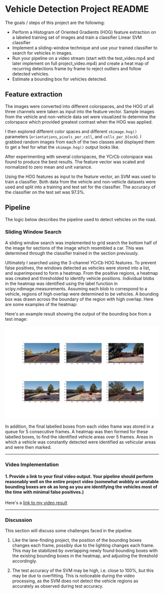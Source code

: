 # Vehicle Detection Project README

The goals / steps of this project are the following:

* Perform a Histogram of Oriented Gradients (HOG) feature extraction on a labeled training set of images and train a classifier Linear SVM classifier
* Implement a sliding-window technique and use your trained classifier to search for vehicles in images.
* Run your pipeline on a video stream (start with the test_video.mp4 and later implement on full project_video.mp4) and create a heat map of recurring detections frame by frame to reject outliers and follow detected vehicles.
* Estimate a bounding box for vehicles detected.

[//]: # (Image References)
[image1]: ./examples/car_not_car.png
[image2]: ./examples/HOG_example.jpg
[image3]: ./examples/sliding_windows.jpg
[image4]: ./examples/sliding_window.jpg
[image5]: ./output.jpg
[image6]: ./examples/labels_map.png
[image7]: ./examples/output_bboxes.png
[video1]: ./project_video.mp4

## Feature extraction 

The images were converted into different colorspaces, and the HOG of all three channels were taken as input into the feature vector. Sample images from the vehicle and non-vehicle data set were visualized to determine the colorspace which provided greatest contrast when the HOG was applied. 

I then explored different color spaces and  different `skimage.hog()` parameters (`orientations`, `pixels_per_cell`, and `cells_per_block`).  I grabbed random images from each of the two classes and displayed them to get a feel for what the `skimage.hog()` output looks like.

After experimenting with several colorspaces, the YCrCb colorspace was found to produce the best results. The feature vector was scaled and normalized to zero mean and unit variance. 

Using the HOG features as input to the feature vector, an SVM was used to train a classifier. Both data from the vehicle and non-vehicle datasets were used and split into a training and test set for the classifier. The accuracy of the classifier on the test set was 97.3%. 

## Pipeline 
The logic below describes the pipeline used to detect vehicles on the road. 

### Sliding Window Search
A sliding window search was implemented to grid search the bottom half of the image for sections of the image which resembled a car. This was determined through the classifier trained in the section previously. 

Ultimately I searched using the 3-channel YCrCb HOG features. To prevent false positives, the windows detected as vehicles were stored into a list, and superimposed to form a heatmap. From the positive regions, a heatmap was created and thresholded to identify vehicle positions. Individual blobs in the heatmap was identified using the label function in scipy.ndimage.measurements. Assuming each blob to correspond to a vehicle, regions of high overlap were determined to be vehicles. A bounding box was drawn across the boundary of the region with high overlap. Here are some examples of the heatmap: 

Here's an example result showing the output of the bounding box from a test image: 

![alt text][image5]

In addition, the final labelled boxes from each video frame was stored in a queue for 5 consecutive frames. A heatmap was then formed for these labelled boxes, to find the identified vehicle areas over 5 frames. Areas in which a vehicle was constantly detected were identified as vehicular areas and were then marked. 

---

### Video Implementation

#### 1. Provide a link to your final video output.  Your pipeline should perform reasonably well on the entire project video (somewhat wobbly or unstable bounding boxes are ok as long as you are identifying the vehicles most of the time with minimal false positives.)
Here's a [link to my video result](./project_video.mp4)

---

### Discussion

This section will discuss some challenges faced in the pipeline. 

1. Like the lane-finding project, the position of the bounding boxes changes each frame, possibly due to the lighting changes each frame. This may be stabilized by overlapping newly found bounding boxes with the existing bounding boxes in the heatmap, and adjusting the threshold accordingly. 

2. The test accuracy of the SVM may be high, i.e. close to 100%, but this may be due to overfitting. This is noticeable during the video processing, as the SVM does not detect the vehicle regions as accurately as observed during test accuracy. 
